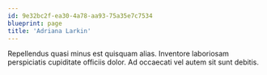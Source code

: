 ```yaml
---
id: 9e32bc2f-ea30-4a78-aa93-75a35e7c7534
blueprint: page
title: 'Adriana Larkin'
---
```

Repellendus quasi minus est quisquam alias. Inventore laboriosam perspiciatis cupiditate officiis dolor. Ad occaecati vel autem sit sunt debitis.